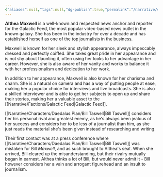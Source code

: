 ```yaml
---
{"aliases":null,"tags":null,"dg-publish":true,"permalink":"/narrative/characters/phyrra-s-spark/althea-maxwell/","dgPassFrontmatter":true}
---
```


**Althea Maxwell** is a well-known and respected news anchor and reporter for the Galactic Feed, the most popular video-based news outlet in the known galaxy. She has been in the industry for over a decade and has established herself as one of the top journalists in the business.

Maxwell is known for her sleek and stylish appearance, always impeccably dressed and perfectly coiffed. She takes great pride in her appearance and is not shy about flaunting it, often using her looks to her advantage in her career. However, she is also aware of her vanity and works to balance it with her professionalism and dedication to her work.

In addition to her appearance, Maxwell is also known for her charisma and charm. She is a natural on camera and has a way of putting people at ease, making her a popular choice for interviews and live broadcasts. She is also a skilled interviewer and is able to get her subjects to open up and share their stories, making her a valuable asset to the [[Narrative/Factions/Galactic Feed\|Galactic Feed]].

[[Narrative/Characters/Daedalus Plan/Bill Taswell\|Bill Taswell]] considers her his personal rival and greatest enemy, as he's always been jealous of her success and considers her to be less of a journalist than him, as she just reads the material she's been given instead of researching and writing.

Their first contact was at a press conference where [[Narrative/Characters/Daedalus Plan/Bill Taswell\|Bill Taswell]] was mistaken for Bill *Maxwell*, and as such brought to Althea's seat. When she arrived, Bill cleared up the misunderstanding, but their rivalry mutually began in earnest. Althea thinks a lot of Bill, but would never admit it - Bill however considers her a vain and arrogant figurehead and an insult to journalism.